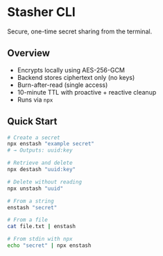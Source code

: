 # Stasher CLI

Secure, one-time secret sharing from the terminal.

## Overview

- Encrypts locally using AES-256-GCM  
- Backend stores ciphertext only (no keys)  
- Burn-after-read (single access)  
- 10-minute TTL with proactive + reactive cleanup  
- Runs via `npx`

## Quick Start

```bash
# Create a secret
npx enstash "example secret"
# → Outputs: uuid:key

# Retrieve and delete
npx destash "uuid:key"

# Delete without reading
npx unstash "uuid"

# From a string
enstash "secret"

# From a file
cat file.txt | enstash

# From stdin with npx
echo "secret" | npx enstash